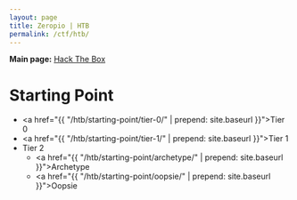 ```yaml
---
layout: page
title: Zeropio | HTB
permalink: /ctf/htb/
---
```


**Main page:** [Hack The Box](https://www.hackthebox.com/)

# Starting Point

- <a href="{{ "/htb/starting-point/tier-0/" | prepend: site.baseurl }}">Tier 0</a>
- <a href="{{ "/htb/starting-point/tier-1/" | prepend: site.baseurl }}">Tier 1</a>
- Tier 2
    - <a href="{{ "/htb/starting-point/archetype/" | prepend: site.baseurl }}">Archetype</a>
    - <a href="{{ "/htb/starting-point/oopsie/" | prepend: site.baseurl }}">Oopsie</a>
